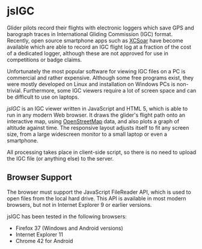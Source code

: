 # jsIGC
Glider pilots record their flights with electronic loggers which save GPS and barograph traces in International Gliding Commission
(IGC) format. Recently, open source smartphone apps such as [XCSoar](http://www.xcsoar.org) have become available which
are able to record an IGC flight log at a fraction of the cost of a dedicated logger, although these are not approved
for use in competitions or badge claims.

Unfortunately the most popular software for viewing IGC files on a PC is commercial and rather expensive.
Although some free programs exist, they were mostly developed on Linux and installation on Windows PCs is non-trivial.
Furthermore, some IGC viewers require a lot of screen space and can be difficult to use on laptops.

*jsIGC* is an IGC viewer written in JavaScript and HTML 5, which is able to run in any modern Web browser. It draws
the glider's flight path onto an interactive map, using [OpenStreetMap](http://www.openstreetmap.org) data, and also
plots a graph of altitude against time. The responsive layout adjusts itself to fit any screen size, from a large
widescreen monitor to a small laptop or even a smartphone.

All processing takes place in client-side script, so there is no need to upload the IGC file (or anything else)
to the server.

## Browser Support

The browser must support the JavaScript FileReader API, which is used to open files from the local hard drive.
This API is available in most modern browsers, but not in Internet Explorer 9 or earlier versions.

jsIGC has been tested in the following browsers:
* Firefox 37 (Windows and Android versions)
* Internet Explorer 11
* Chrome 42 for Android
